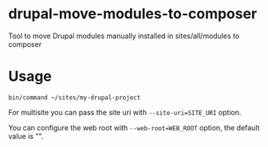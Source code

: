 # drupal-move-modules-to-composer

Tool to move Drupal modules manually installed in sites/all/modules to composer

# Usage

```
bin/command ~/sites/my-drupal-project
```

For multisite you can pass the site uri with `--site-uri=SITE_URI` option.

You can configure the web root with `--web-root=WEB_ROOT` option, the default value is "".
